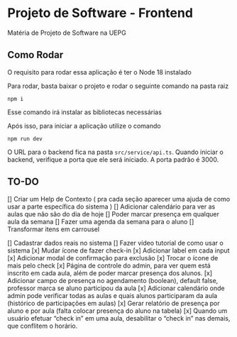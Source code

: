 
# Projeto de Software - Frontend
Matéria de Projeto de Software na UEPG

## Como Rodar
O requisito para rodar essa aplicação é ter o Node 18 instalado

Para rodar, basta baixar o projeto e rodar o seguinte comando na pasta raiz

```http
npm i
```

Esse comando irá instalar as bibliotecas necessárias

Após isso, para iniciar a aplicação utilize o comando

```http
npm run dev
```

O URL para o backend fica na pasta `src/service/api.ts`. Quando iniciar o backend, verifique a porta que ele será iniciado. A porta padrão é 3000.

## TO-DO
[] Criar um Help de Contexto ( pra cada seção aparecer uma ajuda de como usar a parte específica do sistema )
[] Adicionar calendário para ver as aulas que não são do dia de hoje
[] Poder marcar presença em qualquer aula da semana
[] Fazer uma agenda da semana para o aluno
[] Transformar itens em carrousel

[] Cadastrar dados reais no sistema
[] Fazer vídeo tutorial de como usar o sistema
[x] Mudar ícone de fazer check-in
[x] Adicionar label em cada input
[x] Adicionar modal de confirmação para exclusão
[x] Trocar o ícone de mais pelo check
[x] Página de controle do admin, para ver quem está inscrito em cada aula, além de poder marcar presença dos alunos.
[x] Adicionar campo de presença no agendamento (boolean), default false, professor marca se aluno participou da aula
[x] Adicionar calendário onde admin pode verificar todas as aulas e quais alunos participaram da aula (histórico de participações em aulas)
[x] Gerar relatório de presença por aluno e por aula (falta colocar presença do aluno na tabela)
[x] Quando um usuário efetuar “check in” em uma aula, desabilitar o “check in” nas demais, que conflitem o horário.


